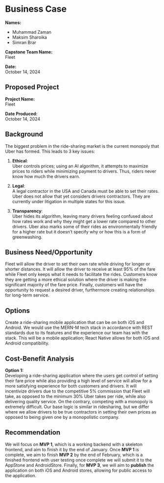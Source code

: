 # Business Case

**Names:**
- Muhammad Zaman
- Maksim Sharoika
- Simran Brar

**Capstone Team Name:**  
Fleet

**Date:**  
October 14, 2024

## Proposed Project
**Project Name:**  
Fleet

**Date Produced:**  
October 14, 2024

## Background
The biggest problem in the ride-sharing market is the current monopoly that Uber has formed. This leads to 3 key issues:

1. **Ethical**:  
   Uber controls prices; using an AI algorithm, it attempts to maximize prices to riders while minimizing payment to drivers. Thus, riders never know how much the drivers earn.

2. **Legal**:  
   A legal contractor in the USA and Canada must be able to set their rates. Uber does not allow that yet considers drivers contractors. They are currently under litigation in multiple states for this issue.

3. **Transparency**:  
   Uber hides its algorithm, leaving many drivers feeling confused about how rates work and why they might get a lower rate compared to other drivers. Uber also marks some of their rides as environmentally friendly for a higher rate but it doesn’t specify why or how this is a form of greenwashing.

## Business Need/Opportunity
Fleet will allow the driver to set their own rate while driving for longer or shorter distances. It will allow the driver to receive at least 95% of the fare while Fleet only keeps what it needs to facilitate the rides. Customers know they are getting a more ethical solution where the driver is making the significant majority of the fare price. Finally, customers will have the opportunity to request a desired driver, furthermore creating relationships for long-term service.

## Options
Create a ride-sharing mobile application that can be on both iOS and Android. We would use the MERN-M tech stack in accordance with REST standards due to its features and the experience our team has with the stack. This will be a mobile application; React Native allows for both iOS and Android compatibility.

## Cost-Benefit Analysis
**Option 1:**  
Developing a ride-sharing application where the users get control of setting their fare price while also providing a high level of service will allow for a more satisfying experience for both customers and drivers. It will incentivize drivers due to the competitive 5% commission that Fleet will take, as opposed to the minimum 30% Uber takes per ride, while also delivering quality service. On the contrary, competing with a monopoly is extremely difficult. Our base logic is similar in ridesharing, but we differ where we allow drivers to be true contractors in setting their own prices as opposed to being given one by a monopolistic company.

## Recommendation
We will focus on **MVP 1**, which is a working backend with a skeleton frontend, and aim to finish it by the end of January. Once **MVP 1** is complete, we aim to finish **MVP 2** by the end of February, which is a finished frontend with user testing once complete we will submit it to the AppStone and AndroidStore. Finally, for **MVP 3**, we will aim to **publish** the application on both iOS and Android stores, allowing for public access to the application.
